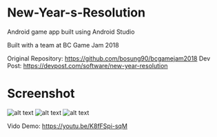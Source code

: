 # New-Year-s-Resolution
Android game app built using Android Studio

Built with a team at BC Game Jam 2018

Original Repository: https://github.com/bosung90/bcgamejam2018
Dev Post: https://devpost.com/software/new-year-resolution

# Screenshot

![alt text](https://challengepost-s3-challengepost.netdna-ssl.com/photos/production/software_photos/000/602/181/datas/gallery.jpg)
![alt text](https://challengepost-s3-challengepost.netdna-ssl.com/photos/production/software_photos/000/602/179/datas/gallery.jpg)
![alt text](https://challengepost-s3-challengepost.netdna-ssl.com/photos/production/software_photos/000/602/180/datas/gallery.jpg)

Vido Demo:
https://youtu.be/K8fFSpi-sqM
